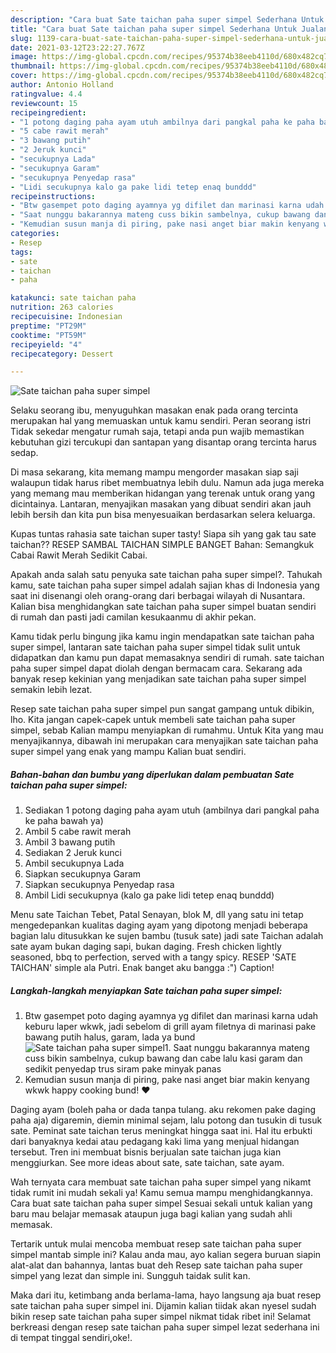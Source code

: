 ```yaml
---
description: "Cara buat Sate taichan paha super simpel Sederhana Untuk Jualan"
title: "Cara buat Sate taichan paha super simpel Sederhana Untuk Jualan"
slug: 1139-cara-buat-sate-taichan-paha-super-simpel-sederhana-untuk-jualan
date: 2021-03-12T23:22:27.767Z
image: https://img-global.cpcdn.com/recipes/95374b38eeb4110d/680x482cq70/sate-taichan-paha-super-simpel-foto-resep-utama.jpg
thumbnail: https://img-global.cpcdn.com/recipes/95374b38eeb4110d/680x482cq70/sate-taichan-paha-super-simpel-foto-resep-utama.jpg
cover: https://img-global.cpcdn.com/recipes/95374b38eeb4110d/680x482cq70/sate-taichan-paha-super-simpel-foto-resep-utama.jpg
author: Antonio Holland
ratingvalue: 4.4
reviewcount: 15
recipeingredient:
- "1 potong daging paha ayam utuh ambilnya dari pangkal paha ke paha bawah ya"
- "5 cabe rawit merah"
- "3 bawang putih"
- "2 Jeruk kunci"
- "secukupnya Lada"
- "secukupnya Garam"
- "secukupnya Penyedap rasa"
- "Lidi secukupnya kalo ga pake lidi tetep enaq bunddd"
recipeinstructions:
- "Btw gasempet poto daging ayamnya yg difilet dan marinasi karna udah keburu laper wkwk, jadi sebelom di grill ayam filetnya di marinasi pake bawang putih halus, garam, lada ya bund"
- "Saat nunggu bakarannya mateng cuss bikin sambelnya, cukup bawang dan cabe lalu kasi garam dan sedikit penyedap trus siram pake minyak panas"
- "Kemudian susun manja di piring, pake nasi anget biar makin kenyang wkwk happy cooking bund! ❤️"
categories:
- Resep
tags:
- sate
- taichan
- paha

katakunci: sate taichan paha 
nutrition: 263 calories
recipecuisine: Indonesian
preptime: "PT29M"
cooktime: "PT59M"
recipeyield: "4"
recipecategory: Dessert

---
```



![Sate taichan paha super simpel](https://img-global.cpcdn.com/recipes/95374b38eeb4110d/680x482cq70/sate-taichan-paha-super-simpel-foto-resep-utama.jpg)

Selaku seorang ibu, menyuguhkan masakan enak pada orang tercinta merupakan hal yang memuaskan untuk kamu sendiri. Peran seorang istri Tidak sekedar mengatur rumah saja, tetapi anda pun wajib memastikan kebutuhan gizi tercukupi dan santapan yang disantap orang tercinta harus sedap.

Di masa  sekarang, kita memang mampu mengorder masakan siap saji walaupun tidak harus ribet membuatnya lebih dulu. Namun ada juga mereka yang memang mau memberikan hidangan yang terenak untuk orang yang dicintainya. Lantaran, menyajikan masakan yang dibuat sendiri akan jauh lebih bersih dan kita pun bisa menyesuaikan berdasarkan selera keluarga. 

Kupas tuntas rahasia sate taichan super tasty! Siapa sih yang gak tau sate taichan?? RESEP SAMBAL TAICHAN SIMPLE BANGET Bahan: Semangkuk Cabai Rawit Merah Sedikit Cabai.

Apakah anda salah satu penyuka sate taichan paha super simpel?. Tahukah kamu, sate taichan paha super simpel adalah sajian khas di Indonesia yang saat ini disenangi oleh orang-orang dari berbagai wilayah di Nusantara. Kalian bisa menghidangkan sate taichan paha super simpel buatan sendiri di rumah dan pasti jadi camilan kesukaanmu di akhir pekan.

Kamu tidak perlu bingung jika kamu ingin mendapatkan sate taichan paha super simpel, lantaran sate taichan paha super simpel tidak sulit untuk didapatkan dan kamu pun dapat memasaknya sendiri di rumah. sate taichan paha super simpel dapat diolah dengan bermacam cara. Sekarang ada banyak resep kekinian yang menjadikan sate taichan paha super simpel semakin lebih lezat.

Resep sate taichan paha super simpel pun sangat gampang untuk dibikin, lho. Kita jangan capek-capek untuk membeli sate taichan paha super simpel, sebab Kalian mampu menyiapkan di rumahmu. Untuk Kita yang mau menyajikannya, dibawah ini merupakan cara menyajikan sate taichan paha super simpel yang enak yang mampu Kalian buat sendiri.

<!--inarticleads1-->

##### Bahan-bahan dan bumbu yang diperlukan dalam pembuatan Sate taichan paha super simpel:

1. Sediakan 1 potong daging paha ayam utuh (ambilnya dari pangkal paha ke paha bawah ya)
1. Ambil 5 cabe rawit merah
1. Ambil 3 bawang putih
1. Sediakan 2 Jeruk kunci
1. Ambil secukupnya Lada
1. Siapkan secukupnya Garam
1. Siapkan secukupnya Penyedap rasa
1. Ambil Lidi secukupnya (kalo ga pake lidi tetep enaq bunddd)


Menu sate Taichan Tebet, Patal Senayan, blok M, dll yang satu ini tetap mengedepankan kualitas daging ayam yang dipotong menjadi beberapa bagian lalu ditusukkan ke sujen bambu (tusuk sate) jadi sate Taichan adalah sate ayam bukan daging sapi, bukan daging. Fresh chicken lightly seasoned, bbq to perfection, served with a tangy spicy. RESEP &#39;SATE TAICHAN&#39; simple ala Putri. Enak banget aku bangga :&#34;) Caption! 

<!--inarticleads2-->

##### Langkah-langkah menyiapkan Sate taichan paha super simpel:

1. Btw gasempet poto daging ayamnya yg difilet dan marinasi karna udah keburu laper wkwk, jadi sebelom di grill ayam filetnya di marinasi pake bawang putih halus, garam, lada ya bund
<img src="https://img-global.cpcdn.com/steps/24bbc9d4779544d2/160x128cq70/sate-taichan-paha-super-simpel-langkah-memasak-1-foto.jpg" alt="Sate taichan paha super simpel">1. Saat nunggu bakarannya mateng cuss bikin sambelnya, cukup bawang dan cabe lalu kasi garam dan sedikit penyedap trus siram pake minyak panas
1. Kemudian susun manja di piring, pake nasi anget biar makin kenyang wkwk happy cooking bund! ❤️


Daging ayam (boleh paha or dada tanpa tulang. aku rekomen pake daging paha aja) digaremin, diemin minimal sejam, lalu potong dan tusukin di tusuk sate. Peminat sate taichan terus meningkat hingga saat ini. Hal itu erbukti dari banyaknya kedai atau pedagang kaki lima yang menjual hidangan tersebut. Tren ini membuat bisnis berjualan sate taichan juga kian menggiurkan. See more ideas about sate, sate taichan, sate ayam. 

Wah ternyata cara membuat sate taichan paha super simpel yang nikamt tidak rumit ini mudah sekali ya! Kamu semua mampu menghidangkannya. Cara buat sate taichan paha super simpel Sesuai sekali untuk kalian yang baru mau belajar memasak ataupun juga bagi kalian yang sudah ahli memasak.

Tertarik untuk mulai mencoba membuat resep sate taichan paha super simpel mantab simple ini? Kalau anda mau, ayo kalian segera buruan siapin alat-alat dan bahannya, lantas buat deh Resep sate taichan paha super simpel yang lezat dan simple ini. Sungguh taidak sulit kan. 

Maka dari itu, ketimbang anda berlama-lama, hayo langsung aja buat resep sate taichan paha super simpel ini. Dijamin kalian tiidak akan nyesel sudah bikin resep sate taichan paha super simpel nikmat tidak ribet ini! Selamat berkreasi dengan resep sate taichan paha super simpel lezat sederhana ini di tempat tinggal sendiri,oke!.

